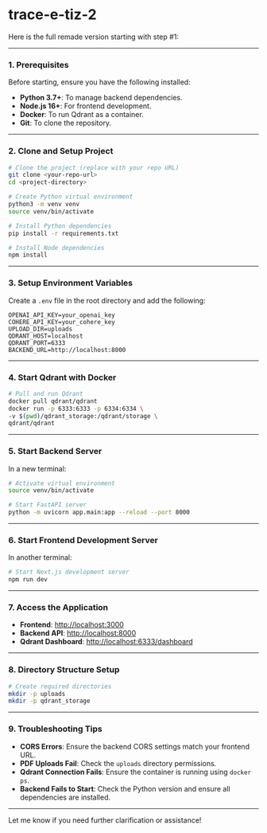 # trace-e-tiz-2
Here is the full remade version starting with step #1:

---

### 1. Prerequisites

Before starting, ensure you have the following installed:

- **Python 3.7+**: To manage backend dependencies.
- **Node.js 16+**: For frontend development.
- **Docker**: To run Qdrant as a container.
- **Git**: To clone the repository.

---

### 2. Clone and Setup Project

```bash
# Clone the project (replace with your repo URL)
git clone <your-repo-url>
cd <project-directory>

# Create Python virtual environment
python3 -m venv venv
source venv/bin/activate

# Install Python dependencies
pip install -r requirements.txt

# Install Node dependencies
npm install
```

---

### 3. Setup Environment Variables

Create a `.env` file in the root directory and add the following:

```
OPENAI_API_KEY=your_openai_key
COHERE_API_KEY=your_cohere_key
UPLOAD_DIR=uploads
QDRANT_HOST=localhost
QDRANT_PORT=6333
BACKEND_URL=http://localhost:8000
```

---

### 4. Start Qdrant with Docker

```bash
# Pull and run Qdrant
docker pull qdrant/qdrant
docker run -p 6333:6333 -p 6334:6334 \
-v $(pwd)/qdrant_storage:/qdrant/storage \
qdrant/qdrant
```

---

### 5. Start Backend Server

In a new terminal:

```bash
# Activate virtual environment
source venv/bin/activate

# Start FastAPI server
python -m uvicorn app.main:app --reload --port 8000
```

---

### 6. Start Frontend Development Server

In another terminal:

```bash
# Start Next.js development server
npm run dev
```

---

### 7. Access the Application

- **Frontend**: [http://localhost:3000](http://localhost:3000)
- **Backend API**: [http://localhost:8000](http://localhost:8000)
- **Qdrant Dashboard**: [http://localhost:6333/dashboard](http://localhost:6333/dashboard)

---

### 8. Directory Structure Setup

```bash
# Create required directories
mkdir -p uploads
mkdir -p qdrant_storage
```

---

### 9. Troubleshooting Tips

- **CORS Errors**: Ensure the backend CORS settings match your frontend URL.
- **PDF Uploads Fail**: Check the `uploads` directory permissions.
- **Qdrant Connection Fails**: Ensure the container is running using `docker ps`.
- **Backend Fails to Start**: Check the Python version and ensure all dependencies are installed.

---

Let me know if you need further clarification or assistance!